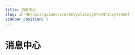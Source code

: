 ```yaml
---
title: 消息中心
slug: zh-HK/docs/guides/crm/ECVywlie2ij8TskNT3ocy75Rnhf
sidebar_position: 5
---
```



# 消息中心

